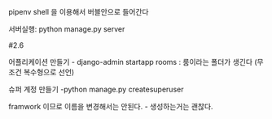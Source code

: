 pipenv shell 을 이용해서 버블안으로 들어간다

서버실행: python manage.py server

#2.6

어플리케이션 만들기 - django-admin startapp rooms : 룸이라는 폴더가 생긴다 (무조건 복수형으로 선언)

슈퍼 계정 만들기 -python manage.py createsuperuser

framwork 이므로 이름을 변경해서는 안된다. - 생성하는거는 괜찮다.

